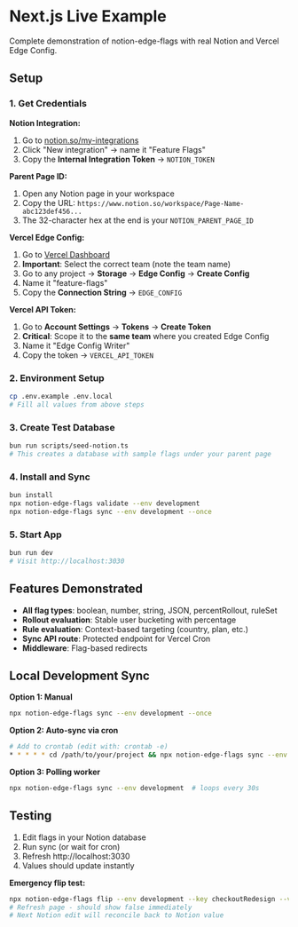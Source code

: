 # Next.js Live Example

Complete demonstration of notion-edge-flags with real Notion and Vercel Edge Config.

## Setup

### 1. Get Credentials

**Notion Integration:**
1. Go to [notion.so/my-integrations](https://www.notion.so/my-integrations)
2. Click "New integration" → name it "Feature Flags"
3. Copy the **Internal Integration Token** → `NOTION_TOKEN`

**Parent Page ID:**
1. Open any Notion page in your workspace
2. Copy the URL: `https://www.notion.so/workspace/Page-Name-abc123def456...`
3. The 32-character hex at the end is your `NOTION_PARENT_PAGE_ID`

**Vercel Edge Config:**
1. Go to [Vercel Dashboard](https://vercel.com/dashboard)
2. **Important**: Select the correct team (note the team name)
3. Go to any project → **Storage** → **Edge Config** → **Create Config**
4. Name it "feature-flags"
5. Copy the **Connection String** → `EDGE_CONFIG`

**Vercel API Token:**
1. Go to **Account Settings** → **Tokens** → **Create Token**
2. **Critical**: Scope it to the **same team** where you created Edge Config
3. Name it "Edge Config Writer"
4. Copy the token → `VERCEL_API_TOKEN`

### 2. Environment Setup
```bash
cp .env.example .env.local
# Fill all values from above steps
```

### 3. Create Test Database
```bash
bun run scripts/seed-notion.ts
# This creates a database with sample flags under your parent page
```

### 4. Install and Sync
```bash
bun install
npx notion-edge-flags validate --env development
npx notion-edge-flags sync --env development --once
```

### 5. Start App
```bash
bun run dev
# Visit http://localhost:3030
```

## Features Demonstrated

- **All flag types**: boolean, number, string, JSON, percentRollout, ruleSet
- **Rollout evaluation**: Stable user bucketing with percentage
- **Rule evaluation**: Context-based targeting (country, plan, etc.)
- **Sync API route**: Protected endpoint for Vercel Cron
- **Middleware**: Flag-based redirects

## Local Development Sync

**Option 1: Manual**
```bash
npx notion-edge-flags sync --env development --once
```

**Option 2: Auto-sync via cron**
```bash
# Add to crontab (edit with: crontab -e)
* * * * * cd /path/to/your/project && npx notion-edge-flags sync --env development --once >/dev/null 2>&1
```

**Option 3: Polling worker**
```bash
npx notion-edge-flags sync --env development  # loops every 30s
```

## Testing

1. Edit flags in your Notion database
2. Run sync (or wait for cron)
3. Refresh http://localhost:3030 
4. Values should update instantly

**Emergency flip test:**
```bash
npx notion-edge-flags flip --env development --key checkoutRedesign --value false
# Refresh page - should show false immediately
# Next Notion edit will reconcile back to Notion value
```

